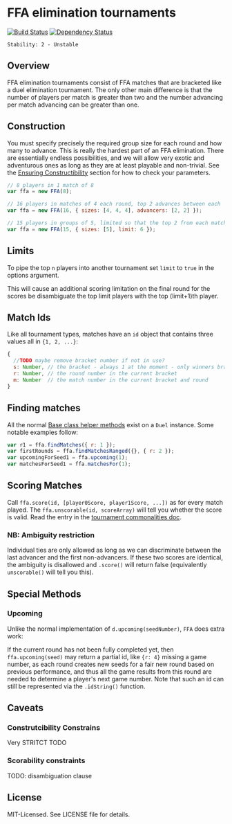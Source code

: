 # FFA elimination tournaments
[![Build Status](https://secure.travis-ci.org/clux/ffa.png)](http://travis-ci.org/clux/ffa)
[![Dependency Status](https://david-dm.org/clux/ffa.png)](https://david-dm.org/clux/ffa)


    Stability: 2 - Unstable

## Overview
FFA elimination tournaments consist of FFA matches that are bracketed like a duel elimination tournament. The only other main difference is that the number of players per match is greater than two and the number advancing per match advancing can be greater than one.

## Construction
You must specify precisely the required group size for each round and how many to advance.
This is really the hardest part of an FFA elimination. There are essentially endless possibilities, and we will allow very exotic and adventurous ones as long as they are at least playable and non-trivial. See the [Ensuring Constructibility](./base.md#ensuring-constructibility) section for how to check your parameters.

```js
// 8 players in 1 match of 8
var ffa = new FFA(8);

// 16 players in matches of 4 each round, top 2 advances between each
var ffa = new FFA(16, { sizes: [4, 4, 4], advancers: [2, 2] });

// 15 players in groups of 5, limited so that the top 2 from each match can be picked
var ffa = new FFA(15, { sizes: [5], limit: 6 });
```

## Limits
To pipe the top `n` players into another tournament set `limit` to `true` in the options argument.

This will cause an additional scoring limitation on the final round for the scores be disambiguate the top limit players with the top (limit+1)th player.

## Match Ids
Like all tournament types, matches have an `id` object that contains three values all in `{1, 2, ...}`:

```js
{
  //TODO maybe remove bracket number if not in use?
  s: Number, // the bracket - always 1 at the moment - only winners bracket supported
  r: Number, // the round number in the current bracket
  m: Number  // the match number in the current bracket and round
}
```

## Finding matches
All the normal [Base class helper methods](./base.md#common-methods) exist on a `Duel` instance. Some notable examples follow:

```js
var r1 = ffa.findMatches({ r: 1 });
var firstRounds = ffa.findMatchesRanged({}, { r: 2 });
var upcomingForSeed1 = ffa.upcoming(1);
var matchesForSeed1 = ffa.matchesFor(1);
```

## Scoring Matches
Call `ffa.score(id, [player0Score, player1Score, ...])` as for every match played.
The `ffa.unscorable(id, scoreArray)` will tell you whether the score is valid. Read the entry in the [tournament commonalities doc](./base.md#ensuring-scorability--consistency).

### NB: Ambiguity restriction
Individual ties are only allowed as long as we can discriminate between the last advancer and the first non-advancers. If these two scores are identical, the ambiguity is disallowed and `.score()` will return false (equivalently `unscorable()` will tell you this).

## Special Methods
### Upcoming
Unlike the normal implementation of `d.upcoming(seedNumber)`, `FFA` does extra work:

If the current round has not been fully completed yet, then `ffa.upcoming(seed)` may return a partial id, like `{r: 4}` missing a game number, as each round creates new seeds for a fair new round based on previous performance, and thus all the game results from this round are needed to determine a player's next game number. Note that such an id can still be represented via the `.idString()` function.


## Caveats
### Construtcibility Constrains
Very STRITCT TODO
### Scorability constraints
TODO: disambiguation clause

## License
MIT-Licensed. See LICENSE file for details.
